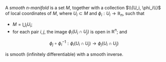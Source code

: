 A *smooth* $n$-*manifold* is a set $M$, together with a collection $\\{U_i, \phi_i\\}$ of local coordinates of $M$, where $U_i \subset M$ and $\phi_i: U_i \to \mathbb{R}_n$, such that
- $M = \bigcup_i U_i$;
- for each pair $i, j$, the image $\phi_i(U_i \cap U_j)$ is open in $\mathbb{R}^n$; and

$$
\phi_j \circ \phi_i^{-1}: \phi_i(U_i \cap U_j) \to \phi_j(U_i \cap U_j)
$$

is smooth (infinitely differentiable) with a smooth inverse.
